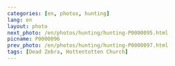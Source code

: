 ```yaml
---
categories: [en, photos, hunting]
lang: en
layout: photo
next_photo: /en/photos/hunting/hunting-P0000095.html
picname: P0000096
prev_photo: /en/photos/hunting/hunting-P0000097.html
tags: [Dead Zebra, Hottentotten Church]
---
```

